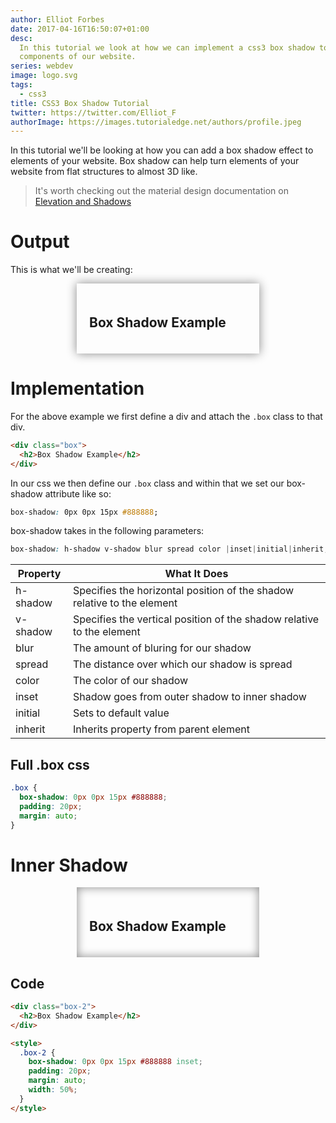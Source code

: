 ```yaml
---
author: Elliot Forbes
date: 2017-04-16T16:50:07+01:00
desc:
  In this tutorial we look at how we can implement a css3 box shadow to
  components of our website.
series: webdev
image: logo.svg
tags:
  - css3
title: CSS3 Box Shadow Tutorial
twitter: https://twitter.com/Elliot_F
authorImage: https://images.tutorialedge.net/authors/profile.jpeg
---
```


In this tutorial we'll be looking at how you can add a box shadow effect to
elements of your website. Box shadow can help turn elements of your website from
flat structures to almost 3D like.

> It's worth checking out the material design documentation on
> [Elevation and Shadows](https://material.io/guidelines/material-design/elevation-shadows.html)

# Output

This is what we'll be creating:

<div class="box">
  <h2>Box Shadow Example</h2>
</div>

<style>
.box {
  box-shadow: 0px 0px 15px #888888;
  padding: 20px;
  margin: auto;
  width: 50%;
}
</style>

# Implementation

For the above example we first define a div and attach the `.box` class to that
div.

```html
<div class="box">
  <h2>Box Shadow Example</h2>
</div>
```

In our css we then define our `.box` class and within that we set our box-shadow
attribute like so:

```css
box-shadow: 0px 0px 15px #888888;
```

box-shadow takes in the following parameters:

```css
box-shadow: h-shadow v-shadow blur spread color |inset|initial|inherit;
```

| Property | What It Does                                                            |
| -------- | ----------------------------------------------------------------------- |
| h-shadow | Specifies the horizontal position of the shadow relative to the element |
| v-shadow | Specifies the vertical position of the shadow relative to the element   |
| blur     | The amount of bluring for our shadow                                    |
| spread   | The distance over which our shadow is spread                            |
| color    | The color of our shadow                                                 |
| inset    | Shadow goes from outer shadow to inner shadow                           |
| initial  | Sets to default value                                                   |
| inherit  | Inherits property from parent element                                   |

## Full .box css

```css
.box {
  box-shadow: 0px 0px 15px #888888;
  padding: 20px;
  margin: auto;
}
```

# Inner Shadow

<div class="box-2">
  <h2>Box Shadow Example</h2>
</div>

<style>
.box-2 {
  box-shadow: 0px 0px 15px #888888 inset;
  padding: 20px;
  margin: auto;
  width: 50%;
}
</style>

## Code

```html
<div class="box-2">
  <h2>Box Shadow Example</h2>
</div>

<style>
  .box-2 {
    box-shadow: 0px 0px 15px #888888 inset;
    padding: 20px;
    margin: auto;
    width: 50%;
  }
</style>
```

